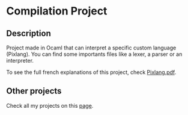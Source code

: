 # Compilation Project

## Description

Project made in Ocaml that can interpret a specific custom language (Pixlang). You can find some importants files like a lexer, a parser or an interpreter.

To see the full french explanations of this project, check [Pixlang.pdf](https://github.com/ToxikSkrrt/Compilation-Project/blob/main/Pixlang.pdf).

## Other projects

Check all my projects on this [page](https://github.com/ToxikSkrrt/Projects).
